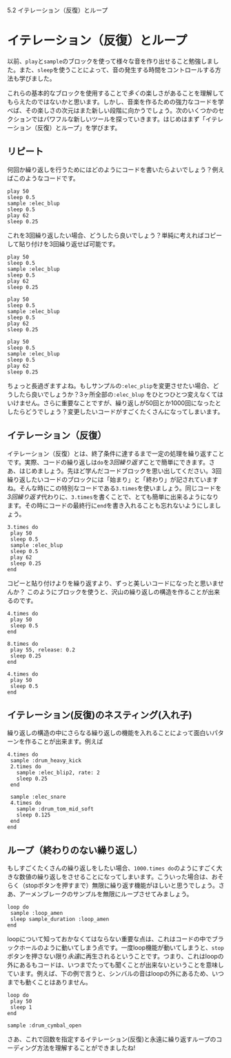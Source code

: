 5.2 イテレーション（反復）とループ

# イテレーション（反復）とループ

以前、`play`と`sample`のブロックを使って様々な音を作り出せること勉強しました。また、`sleep`を使うことによって、音の発生する時間をコントロールする方法も学びました。

これらの基本的なブロックを使用することで*多く*の楽しさがあることを理解してもらえたのではないかと思います。しかし、音楽を作るための強力なコードを学べば、その楽しさの次元はまた新しい段階に向かうでしょう。次のいくつかのセクションではパワフルな新しいツールを探っていきます。はじめはまず「イテレーション（反復）とループ」を学びます。

## リピート

何回か繰り返しを行うためにはどのようにコードを書いたらよいでしょう？例えばこのようなコードです。

```
play 50
sleep 0.5
sample :elec_blup
sleep 0.5
play 62
sleep 0.25
```

これを3回繰り返したい場合、どうしたら良いでしょう？単純に考えればコピーして貼り付けを3回繰り返せば可能です。

```
play 50
sleep 0.5
sample :elec_blup
sleep 0.5
play 62
sleep 0.25

play 50
sleep 0.5
sample :elec_blup
sleep 0.5
play 62
sleep 0.25

play 50
sleep 0.5
sample :elec_blup
sleep 0.5
play 62
sleep 0.25
```

ちょっと長過ぎますよね。もしサンプルの`:elec_plip`を変更させたい場合、どうしたら良いでしょうか？3ヶ所全部の`:elec_blup` をひとつひとつ変えなくてはいけません。さらに重要なことですが、繰り返しが50回とか1000回になったとしたらどうでしょう？変更したいコードがすごくたくさんになってしまいます。

## イテレーション（反復）

イテレーション（反復）とは、終了条件に達するまで一定の処理を繰り返すことです。実際、コードの繰り返しは`do`を*3回繰り返す*ことで簡単にできます。さあ、はじめましょう。先ほど学んだコードブロックを思い出してください。3回繰り返したいコードのブロックには「始まり」と「終わり」が記されていますね。そんな時にこの特別なコードである`3.times`を使いましょう。同じコードを*3回繰り返す*代わりに、`3.times`を書くことで、とても簡単に出来るようになります。その時にコードの最終行に`end`を書き入れることも忘れないようにしましょう。

```
3.times do
 play 50
 sleep 0.5
 sample :elec_blup
 sleep 0.5
 play 62
 sleep 0.25
end
```

コピーと貼り付けよりを繰り返すより、ずっと美しいコードになったと思いませんか？
このようにブロックを使うと、沢山の繰り返しの構造を作ることが出来るのです。

```
4.times do
 play 50
 sleep 0.5
end

8.times do
 play 55, release: 0.2
 sleep 0.25
end

4.times do
 play 50
 sleep 0.5
end
```

## イテレーション(反復)のネスティング(入れ子)

繰り返しの構造の中にさらなる繰り返しの機能を入れることによって面白いパターンを作ることが出来ます。例えば

```
4.times do
 sample :drum_heavy_kick
 2.times do
   sample :elec_blip2, rate: 2
   sleep 0.25
 end

 sample :elec_snare
 4.times do
   sample :drum_tom_mid_soft
   sleep 0.125
 end
end
```

## ループ（終わりのない繰り返し）

もしすごくたくさんの繰り返しをしたい場合、`1000.times do`のようにすごく大きな数値の繰り返しをさせることになってしまいます。こういった場合は、おそらく（stopボタンを押すまで）無限に繰り返す機能がほしいと思うでしょう。さあ、アーメンブレークのサンプルを無限にループさせてみましょう。

```
loop do
 sample :loop_amen
 sleep sample_duration :loop_amen
end
```

loopについて知っておかなくてはならない重要な点は、これはコードの中でブラックホールのように動いてしまう点です。一度loop機能が動いてしまうと、`stop`ボタンを押さない限り*永遠*に再生されるということです。つまり、これはloopの外にあるもコードは、いつまでたっても聞くことが出来ないということを意味しています。例えば、下の例で言うと、シンバルの音はloopの外にあるため、いつまでも動くことはありません。

```
loop do
 play 50
 sleep 1
end

sample :drum_cymbal_open
```

さあ、これで回数を指定するイテレーション(反復)と永遠に繰り返すループのコーディング方法を理解することができましたね!
